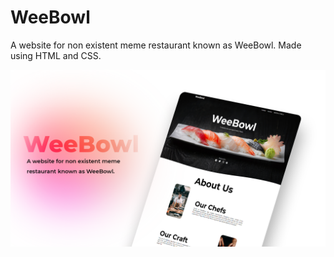 # WeeBowl
A website for non existent meme restaurant known as WeeBowl. Made using HTML and CSS.

![png of Banner](https://github.com/rohan-musk/WeeBowl/blob/main/imgs/Weebowl.png)
